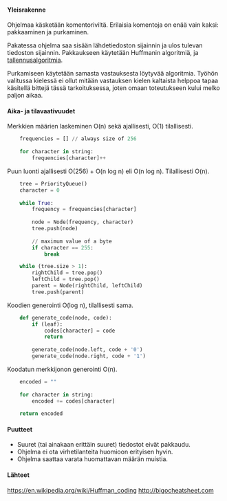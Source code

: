 #### Yleisrakenne

Ohjelmaa käsketään komentoriviltä. Erilaisia komentoja on enää vain kaksi: pakkaaminen ja purkaminen.

Pakatessa ohjelma saa sisään lähdetiedoston sijainnin ja ulos tulevan tiedoston sijainnin. Pakkaukseen käytetään Huffmanin algoritmiä, ja [tallennusalgoritmia](http://stackoverflow.com/a/759766).

Purkamiseen käytetään samasta vastauksesta löytyvää algoritmia. Työhön valitussa kielessä ei ollut mitään vastauksen kielen kaltaista helppoa tapaa käsitellä bittejä tässä tarkoituksessa, joten omaan toteutukseen kului melko paljon aikaa.

#### Aika- ja tilavaativuudet

Merkkien määrien laskeminen O(n) sekä ajallisesti, O(1) tilallisesti.

```python
    frequencies = [] // always size of 256
    
    for character in string:
        frequencies[character]++
```

Puun luonti ajallisesti O(256) + O(n log n) eli O(n log n). Tilallisesti O(n).

```python
    tree = PriorityQueue()
    character = 0
    
    while True:
        frequency = frequencies[character]
        
        node = Node(frequency, character)
        tree.push(node)
        
        // maximum value of a byte
        if character == 255:
            break
```

```python
    while (tree.size > 1):
        rightChild = tree.pop()
        leftChild = tree.pop()
        parent = Node(rightChild, leftChild)
        tree.push(parent)
```

Koodien generointi O(log n), tilallisesti sama.

```python
    def generate_code(node, code):
        if (leaf):
            codes[character] = code
            return
            
        generate_code(node.left, code + '0')
        generate_code(node.right, code + '1')
```

Koodatun merkkijonon generointi O(n).

```python
    encoded = ""
    
    for character in string:
        encoded += codes[character]
        
    return encoded
```

#### Puutteet

- Suuret (tai ainakaan erittäin suuret) tiedostot eivät pakkaudu.
- Ohjelma ei ota virhetilanteita huomioon erityisen hyvin.
- Ohjelma saattaa varata huomattavan määrän muistia.

#### Lähteet

https://en.wikipedia.org/wiki/Huffman_coding
http://bigocheatsheet.com
